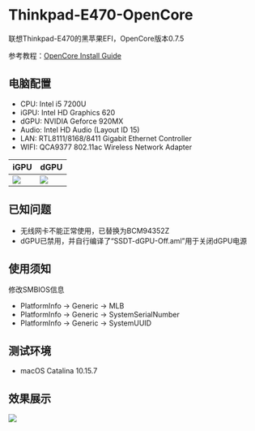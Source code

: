 # Thinkpad-E470-OpenCore

联想Thinkpad-E470的黑苹果EFI，OpenCore版本0.7.5

参考教程：[OpenCore Install Guide](https://dortania.github.io/OpenCore-Install-Guide)

## 电脑配置

- CPU: Intel i5 7200U
- iGPU: Intel HD Graphics 620
- dGPU: NVIDIA Geforce 920MX
- Audio: Intel HD Audio (Layout ID 15)
- LAN: RTL8111/8168/8411 Gigabit Ethernet Controller
- WIFI: QCA9377 802.11ac Wireless Network Adapter

| iGPU | dGPU |
| --- | --- |
| ![](https://github.com/hsinyuwang/Thinkpad-E470-OpenCore/blob/main/images/iGPU.PNG?raw=true) | ![](https://github.com/hsinyuwang/Thinkpad-E470-OpenCore/blob/main/images/dGPU.PNG?raw=true) |


## 已知问题

- 无线网卡不能正常使用，已替换为BCM94352Z
- dGPU已禁用，并自行编译了“SSDT-dGPU-Off.aml”用于关闭dGPU电源

## 使用须知
修改SMBIOS信息
- PlatformInfo -> Generic -> MLB
- PlatformInfo -> Generic -> SystemSerialNumber
- PlatformInfo -> Generic -> SystemUUID

## 测试环境

- macOS Catalina 10.15.7

## 效果展示

![](https://github.com/hsinyuwang/Thinkpad-E470-OpenCore/blob/main/images/demo.jpg?raw=true)
